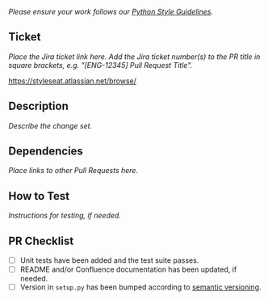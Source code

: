 *Please ensure your work follows our [Python Style Guidelines](https://styleseat.atlassian.net/wiki/spaces/EN/pages/102138250/Python+Style+Guide).*

Ticket
---
*Place the Jira ticket link here. Add the Jira ticket number(s) to the PR title in square brackets, e.g. "[ENG-12345] Pull Request Title".*

https://styleseat.atlassian.net/browse/<ticket-number>

Description
---
*Describe the change set.*

Dependencies
---
*Place links to other Pull Requests here.*

How to Test
---
*Instructions for testing, if needed.*

PR Checklist
---
- [ ] Unit tests have been added and the test suite passes.
- [ ] README and/or Confluence documentation has been updated, if needed.
- [ ] Version in `setup.py` has been bumped according to [semantic versioning](https://semver.org/).
